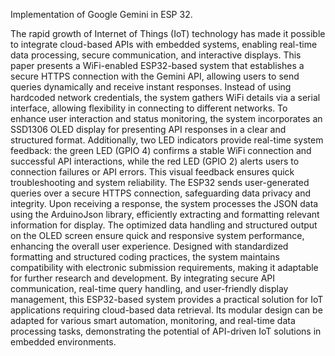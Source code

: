 Implementation of Google Gemini in ESP 32.

The rapid growth of Internet of Things (IoT) technology has made it possible to integrate cloud-based APIs with embedded systems, enabling real-time data processing, secure communication, and interactive displays. This paper presents a WiFi-enabled ESP32-based system that establishes a secure HTTPS connection with the Gemini API, allowing users to send queries dynamically and receive instant responses. Instead of using hardcoded network credentials, the system gathers WiFi details via a serial interface, allowing flexibility in connecting to different networks.
To enhance user interaction and status monitoring, the system incorporates an SSD1306 OLED display for presenting API responses in a clear and structured format. Additionally, two LED indicators provide real-time system feedback: the green LED (GPIO 4) confirms a stable WiFi connection and successful API interactions, while the red LED (GPIO 2) alerts users to connection failures or API errors. This visual feedback ensures quick troubleshooting and system reliability.
The ESP32 sends user-generated queries over a secure HTTPS connection, safeguarding data privacy and integrity. Upon receiving a response, the system processes the JSON data using the ArduinoJson library, efficiently extracting and formatting relevant information for display. The optimized data handling and structured output on the OLED screen ensure quick and responsive system performance, enhancing the overall user experience.
Designed with standardized formatting and structured coding practices, the system maintains compatibility with electronic submission requirements, making it adaptable for further research and development. By integrating secure API communication, real-time query handling, and user-friendly display management, this ESP32-based system provides a practical solution for IoT applications requiring cloud-based data retrieval. Its modular design can be adapted for various smart automation, monitoring, and real-time data processing tasks, demonstrating the potential of API-driven IoT solutions in embedded environments.
